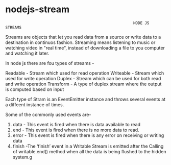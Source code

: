 # nodejs-stream

                                                            NODE JS STREAMS
Streams are objects that let you read data from a source or write data to a destination in continuos fashion.
Streaming means listening to music or watching video in "real time", instead of downloading a file to you computer
and watching it later.

In node js there are fou types of streams -

Readable - Stream which used for read operation
Writeable - Stream which used for write operation
Duplex - Stream which can be used for both read and write operation
Transform - A type of duplex stream where the output is computed based on input

Each type of Stram is an EventEmitter instance and throws several events at a diffeent instance of times. 

Some of the commonly used events are-
1. data - This event is fired when there is data available to read
2. end  - This event is fired when there is no more data to read.
3. error - This event is fired when there is any error on receiving or writing data
4. finish -The ‘finish’ event in a Writable Stream is emitted after the Calling of writable.end() method when all the data is being flushed to the hidden system.g
